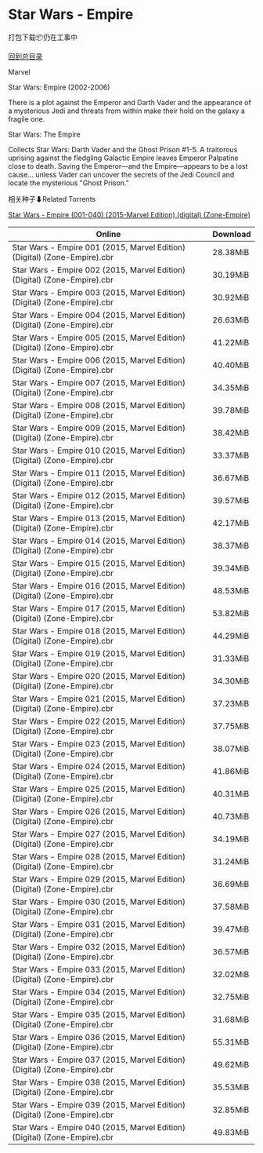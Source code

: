 # Star Wars - Empire

打包下载📦仍在工事中

[回到总目录](/Catalogs.md)

Marvel

Star Wars: Empire (2002-2006)

There is a plot against the Emperor and Darth Vader and the appearance of a mysterious Jedi and threats from within make their hold on the galaxy a fragile one.



Star Wars: The Empire

Collects Star Wars: Darth Vader and the Ghost Prison #1-5. A traitorous uprising against the fledgling Galactic Empire leaves Emperor Palpatine close to death. Saving the Emperor—and the Empire—appears to be a lost cause... unless Vader can uncover the secrets of the Jedi Council and locate the mysterious "Ghost Prison."





相关种子⬇Related Torrents

[Star Wars - Empire (001-040) (2015-Marvel Edition) (digital) (Zone-Empire)](https://github.com/alicewish/markdown/blob/master/torrent/Star-Wars---Empire--001-040---2015-Marvel-Edition---digital---Zone-Empire.md)

Online | Download
--- | ---
Star Wars - Empire 001 (2015, Marvel Edition) (Digital) (Zone-Empire).cbr | 28.38MiB
Star Wars - Empire 002 (2015, Marvel Edition) (Digital) (Zone-Empire).cbr | 30.19MiB
Star Wars - Empire 003 (2015, Marvel Edition) (Digital) (Zone-Empire).cbr | 30.92MiB
Star Wars - Empire 004 (2015, Marvel Edition) (Digital) (Zone-Empire).cbr | 26.63MiB
Star Wars - Empire 005 (2015, Marvel Edition) (Digital) (Zone-Empire).cbr | 41.22MiB
Star Wars - Empire 006 (2015, Marvel Edition) (Digital) (Zone-Empire).cbr | 40.40MiB
Star Wars - Empire 007 (2015, Marvel Edition) (Digital) (Zone-Empire).cbr | 34.35MiB
Star Wars - Empire 008 (2015, Marvel Edition) (Digital) (Zone-Empire).cbr | 39.78MiB
Star Wars - Empire 009 (2015, Marvel Edition) (Digital) (Zone-Empire).cbr | 38.42MiB
Star Wars - Empire 010 (2015, Marvel Edition) (Digital) (Zone-Empire).cbr | 33.37MiB
Star Wars - Empire 011 (2015, Marvel Edition) (Digital) (Zone-Empire).cbr | 36.67MiB
Star Wars - Empire 012 (2015, Marvel Edition) (Digital) (Zone-Empire).cbr | 39.57MiB
Star Wars - Empire 013 (2015, Marvel Edition) (Digital) (Zone-Empire).cbr | 42.17MiB
Star Wars - Empire 014 (2015, Marvel Edition) (Digital) (Zone-Empire).cbr | 38.37MiB
Star Wars - Empire 015 (2015, Marvel Edition) (Digital) (Zone-Empire).cbr | 39.34MiB
Star Wars - Empire 016 (2015, Marvel Edition) (Digital) (Zone-Empire).cbr | 48.53MiB
Star Wars - Empire 017 (2015, Marvel Edition) (Digital) (Zone-Empire).cbr | 53.82MiB
Star Wars - Empire 018 (2015, Marvel Edition) (Digital) (Zone-Empire).cbr | 44.29MiB
Star Wars - Empire 019 (2015, Marvel Edition) (Digital) (Zone-Empire).cbr | 31.33MiB
Star Wars - Empire 020 (2015, Marvel Edition) (Digital) (Zone-Empire).cbr | 34.30MiB
Star Wars - Empire 021 (2015, Marvel Edition) (Digital) (Zone-Empire).cbr | 37.23MiB
Star Wars - Empire 022 (2015, Marvel Edition) (Digital) (Zone-Empire).cbr | 37.75MiB
Star Wars - Empire 023 (2015, Marvel Edition) (Digital) (Zone-Empire).cbr | 38.07MiB
Star Wars - Empire 024 (2015, Marvel Edition) (Digital) (Zone-Empire).cbr | 41.86MiB
Star Wars - Empire 025 (2015, Marvel Edition) (Digital) (Zone-Empire).cbr | 40.31MiB
Star Wars - Empire 026 (2015, Marvel Edition) (Digital) (Zone-Empire).cbr | 40.73MiB
Star Wars - Empire 027 (2015, Marvel Edition) (Digital) (Zone-Empire).cbr | 34.19MiB
Star Wars - Empire 028 (2015, Marvel Edition) (Digital) (Zone-Empire).cbr | 31.24MiB
Star Wars - Empire 029 (2015, Marvel Edition) (Digital) (Zone-Empire).cbr | 36.69MiB
Star Wars - Empire 030 (2015, Marvel Edition) (Digital) (Zone-Empire).cbr | 37.58MiB
Star Wars - Empire 031 (2015, Marvel Edition) (Digital) (Zone-Empire).cbr | 39.47MiB
Star Wars - Empire 032 (2015, Marvel Edition) (Digital) (Zone-Empire).cbr | 36.57MiB
Star Wars - Empire 033 (2015, Marvel Edition) (Digital) (Zone-Empire).cbr | 32.02MiB
Star Wars - Empire 034 (2015, Marvel Edition) (Digital) (Zone-Empire).cbr | 32.75MiB
Star Wars - Empire 035 (2015, Marvel Edition) (Digital) (Zone-Empire).cbr | 31.68MiB
Star Wars - Empire 036 (2015, Marvel Edition) (Digital) (Zone-Empire).cbr | 55.31MiB
Star Wars - Empire 037 (2015, Marvel Edition) (Digital) (Zone-Empire).cbr | 49.62MiB
Star Wars - Empire 038 (2015, Marvel Edition) (Digital) (Zone-Empire).cbr | 35.53MiB
Star Wars - Empire 039 (2015, Marvel Edition) (Digital) (Zone-Empire).cbr | 32.85MiB
Star Wars - Empire 040 (2015, Marvel Edition) (Digital) (Zone-Empire).cbr | 49.83MiB